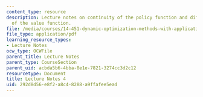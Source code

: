 ```yaml
---
content_type: resource
description: Lecture notes on continuity of the policy function and differentiability
  of the value function.
file: /media/courses/14-451-dynamic-optimization-methods-with-applications-fall-2009/292d8d56e8f2a8c48288a9ffafee5ead_MIT14_451F09_lec04.pdf
file_type: application/pdf
learning_resource_types:
- Lecture Notes
ocw_type: OCWFile
parent_title: Lecture Notes
parent_type: CourseSection
parent_uid: acbda5b6-4bba-8e1e-7821-3274cc3d2c12
resourcetype: Document
title: Lecture Notes 4
uid: 292d8d56-e8f2-a8c4-8288-a9ffafee5ead
---
```


